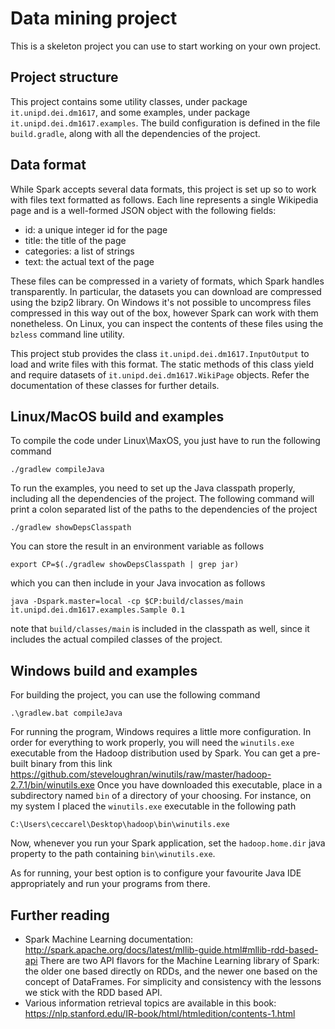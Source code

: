 Data mining project
===================

This is a skeleton project you can use to start working on your own
project.

Project structure
-----------------

This project contains some utility classes, under package
`it.unipd.dei.dm1617`, and some examples, under package
`it.unipd.dei.dm1617.examples`.
The build configuration is defined in the file `build.gradle`, along
with all the dependencies of the project.

Data format
-----------

While Spark accepts several data formats, this project is set up so to
work with files text formatted as follows. Each line represents a
single Wikipedia page and is a well-formed JSON object with the
following fields:

 - id: a unique integer id for the page
 - title: the title of the page
 - categories: a list of strings
 - text: the actual text of the page
 
These files can be compressed in a variety of formats, which Spark
handles transparently. In particular, the datasets you can download
are compressed using the bzip2 library. On Windows it's not possible
to uncompress files compressed in this way out of the box, however
Spark can work with them nonetheless. On Linux, you can inspect the
contents of these files using the `bzless` command line utility.

This project stub provides the class `it.unipd.dei.dm1617.InputOutput`
to load and write files with this format. The static methods of this
class yield and require datasets of `it.unipd.dei.dm1617.WikiPage`
objects. Refer the documentation of these classes for further details.

Linux/MacOS build and examples
------------------------------

To compile the code under Linux\MaxOS, you just have to run the
following command

    ./gradlew compileJava
    
To run the examples, you need to set up the Java classpath properly,
including all the dependencies of the project. The following command
will print a colon separated list of the paths to the dependencies of
the project

    ./gradlew showDepsClasspath
    
You can store the result in an environment variable as follows

    export CP=$(./gradlew showDepsClasspath | grep jar)
    
which you can then include in your Java invocation as follows

    java -Dspark.master=local -cp $CP:build/classes/main it.unipd.dei.dm1617.examples.Sample 0.1

note that `build/classes/main` is included in the classpath as well,
since it includes the actual compiled classes of the project.

Windows build and examples
---------------------------

For building the project, you can use the following command

    .\gradlew.bat compileJava

For running the program, Windows requires a little more
configuration. In order for everything to work properly, you will need
the `winutils.exe` executable from the Hadoop distribution used by
Spark. You can get a pre-built binary from this link
https://github.com/steveloughran/winutils/raw/master/hadoop-2.7.1/bin/winutils.exe
Once you have downloaded this executable, place in a subdirectory
named `bin` of a directory of your choosing. For instance, on my
system I placed the `winutils.exe` executable in the following path

    C:\Users\ceccarel\Desktop\hadoop\bin\winutils.exe
    
Now, whenever you run your Spark application, set the
`hadoop.home.dir` java property to the path containing `bin\winutils.exe`.

As for running, your best option is to configure your favourite Java
IDE appropriately and run your programs from there.
    
Further reading
---------------

 - Spark Machine Learning documentation: http://spark.apache.org/docs/latest/mllib-guide.html#mllib-rdd-based-api
   There are two API flavors for the Machine Learning library of
   Spark: the older one based directly on RDDs, and the newer one
   based on the concept of DataFrames. For simplicity and consistency
   with the lessons we stick with the RDD based API.
 - Various information retrieval topics are available in this book: https://nlp.stanford.edu/IR-book/html/htmledition/contents-1.html
